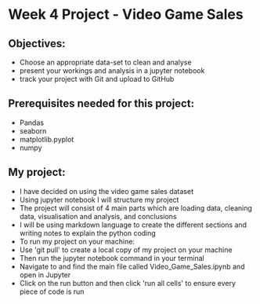 # Week 4 Project - Video Game Sales

## Objectives:
* Choose an appropriate data-set to clean and analyse
* present your workings and analysis in a jupyter notebook
* track your project with Git and upload to GitHub

## Prerequisites needed for this project:
* Pandas
* seaborn
* matplotlib.pyplot
* numpy

## My project:
* I have decided on using the video game sales dataset
* Using jupyter notebook I will structure my project
* The project will consist of 4 main parts which are loading data,
cleaning data, visualisation and analysis, and conclusions
* I will be using markdown language to create the different sections
and writing notes to explain the python coding
* To run my project on your machine: 
* Use 'git pull' to create a local copy of my project on your machine
* Then run the jupyter notebook command in your terminal
* Navigate to and find the main file called Video_Game_Sales.ipynb and open
in Jupyter
* Click on the run button and then click 'run all cells' to ensure every piece
of code is run